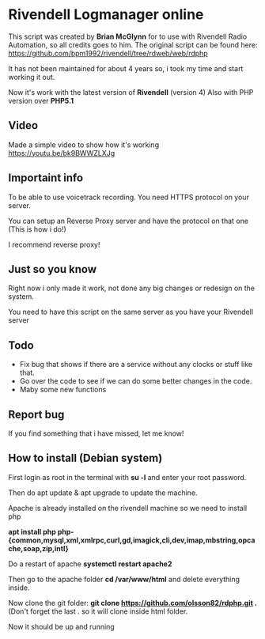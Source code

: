 # Rivendell Logmanager online

This script was created by **Brian McGlynn** for to use with Rivendell Radio Automation, so all credits goes to him.
The original script can be found here: https://github.com/bpm1992/rivendell/tree/rdweb/web/rdphp

It has not been maintained for about 4 years so, i took my time and start working it out.

Now it's work with the latest version of **Rivendell** (version 4)
Also with PHP version over **PHP5.1**

## Video
Made a simple video to show how it's working
https://youtu.be/bk9BWWZLXJg

## Importaint info
To be able to use voicetrack recording. You need HTTPS protocol on your server.

You can setup an Reverse Proxy server and have the protocol on that one (This is how i do!)

I recommend reverse proxy!

## Just so you know
Right now i only made it work, not done any big changes or redesign on the system.

You need to have this script on the same server as you have your Rivendell server

## Todo
* Fix bug that shows if there are a service without any clocks or stuff like that.
* Go over the code to see if we can do some better changes in the code.
* Maby some new functions

## Report bug
If you find something that i have missed, let me know!

## How to install (Debian system)
First login as root in the terminal with **su -l** and enter your root password.

Then do apt update & apt upgrade to update the machine.

Apache is already installed on the rivendell machine so we need to install php

**apt install php php-{common,mysql,xml,xmlrpc,curl,gd,imagick,cli,dev,imap,mbstring,opcache,soap,zip,intl}** 

Do a restart of apache **systemctl restart apache2**

Then go to the apache folder **cd /var/www/html** and delete everything inside.

Now clone the git folder: **git clone https://github.com/olsson82/rdphp.git .** (Don't forget the last . so it will clone inside html folder.

Now it should be up and running
